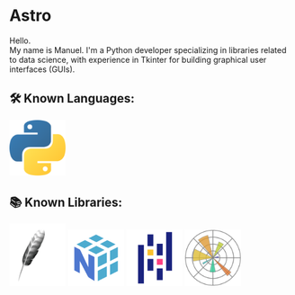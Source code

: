 # Astro

Hello.  
My name is Manuel. I'm a Python developer specializing in libraries related to data science, with experience in Tkinter for building graphical user interfaces (GUIs).

## 🛠️ Known Languages:
<p align="left">
  <img src="./python.png" alt="Python" width="100">
</p>

## 📚 Known Libraries:
<p align="left">
  <img src="./tkinter_image.png" alt="Tkinter" width="100">
  <img src="./numpy.png" alt="NumPy" width="100">
  <img src="./pandas.png" alt="Pandas" width="100">
  <img src="./matplotlib.png" alt="Matplotlib" width="100">
</p>





